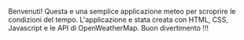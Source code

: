 Benvenuti! 
Questa e una semplice applicazione meteo per scroprire le condizioni del tempo.
L'applicazione e stata creata con HTML, CSS, Javascript e le API di OpenWeatherMap. 
Buon divertimento !!! 
